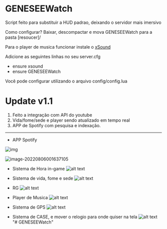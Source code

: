 # GENESEEWatch

Script feito para substituir a HUD padrao, deixando o servidor mais imersivo

Como configurar?
Baixar, descompactar e mova GENESEEWatch para a pasta [resoucer]/

Para o player de musica funcionar instale o [xSound](https://github.com/Xogy/xsound)

Adicione as seguintes linhas no seu server.cfg
- ensure xsound
- ensure GENESEEWatch

Você pode configurar utilizando o arquivo config/config.lua

# Update v1.1

1. Feito a integração com API do youtube
2. Vida/fome/sede e player sendo atualizado em tempo real
3. APP de Spotify com pesquisa e indexação.



------

- APP Spotify

![img](https://cdn.discordapp.com/attachments/987803672895434837/1005313182434349156/unknown.png)

![image-20220806001637105](C:\Users\DiDiGod\AppData\Roaming\Typora\typora-user-images\image-20220806001637105.png)

- Sistema de Hora in-game
![alt text](https://media.discordapp.net/attachments/864238497992671273/880261542979989504/unknown.png?width=1193&height=671)

- Sistema de vida, fome e sede
![alt text](https://media.discordapp.net/attachments/864238497992671273/880262236482969620/unknown.png?width=1193&height=671)

- RG
![alt text](https://media.discordapp.net/attachments/864238497992671273/880262405379215360/unknown.png?width=1193&height=671)

- Player de Musica
![alt text](https://media.discordapp.net/attachments/864238497992671273/880262573965066280/unknown.png?width=1193&height=671)

- Sistema de GPS
![alt text](https://media.discordapp.net/attachments/864238497992671273/880262725463330926/unknown.png?width=1193&height=671)

- Sistema de CASE, e mover o relogio para onde quiser na tela
![alt text](https://media.discordapp.net/attachments/864238497992671273/880263085745668126/unknown.png?width=1193&height=671)
"# GENESEEWatch" 
